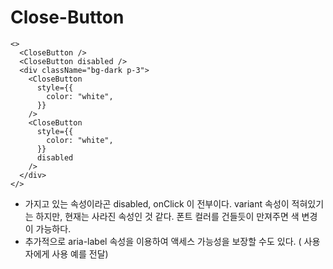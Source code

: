 # Close-Button

```tsx
<>
  <CloseButton />
  <CloseButton disabled />
  <div className="bg-dark p-3">
    <CloseButton
      style={{
        color: "white",
      }}
    />
    <CloseButton
      style={{
        color: "white",
      }}
      disabled
    />
  </div>
</>
```

- 가지고 있는 속성이라곤 disabled, onClick 이 전부이다. variant 속성이 적혀있기는 하지만, 현재는 사라진 속성인 것 같다. 폰트 컬러를 건들듯이 만져주면 색 변경이 가능하다.
- 추가적으로 aria-label 속성을 이용하여 액세스 가능성을 보장할 수도 있다. ( 사용자에게 사용 예를 전달)
